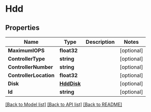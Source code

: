 # Hdd

## Properties

Name | Type | Description | Notes
------------ | ------------- | ------------- | -------------
**MaximumIOPS** | **float32** |  | [optional] 
**ControllerType** | **string** |  | [optional] 
**ControllerNumber** | **string** |  | [optional] 
**ControllerLocation** | **float32** |  | [optional] 
**Disk** | [**HddDisk**](hdd_disk.md) |  | [optional] 
**Id** | **string** |  | [optional] 

[[Back to Model list]](../README.md#documentation-for-models) [[Back to API list]](../README.md#documentation-for-api-endpoints) [[Back to README]](../README.md)


